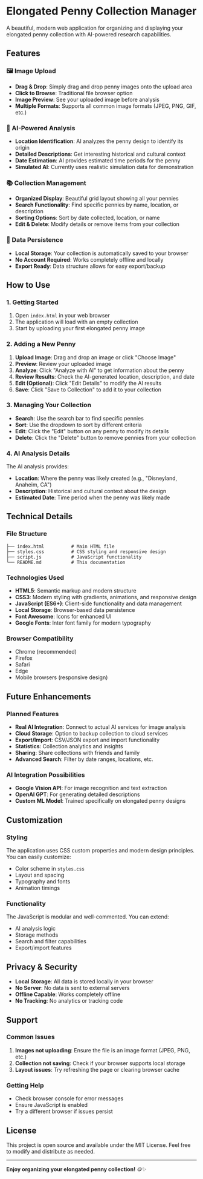 # Elongated Penny Collection Manager

A beautiful, modern web application for organizing and displaying your elongated penny collection with AI-powered research capabilities.

## Features

### 🖼️ Image Upload
- **Drag & Drop**: Simply drag and drop penny images onto the upload area
- **Click to Browse**: Traditional file browser option
- **Image Preview**: See your uploaded image before analysis
- **Multiple Formats**: Supports all common image formats (JPEG, PNG, GIF, etc.)

### 🤖 AI-Powered Analysis
- **Location Identification**: AI analyzes the penny design to identify its origin
- **Detailed Descriptions**: Get interesting historical and cultural context
- **Date Estimation**: AI provides estimated time periods for the penny
- **Simulated AI**: Currently uses realistic simulation data for demonstration

### 📚 Collection Management
- **Organized Display**: Beautiful grid layout showing all your pennies
- **Search Functionality**: Find specific pennies by name, location, or description
- **Sorting Options**: Sort by date collected, location, or name
- **Edit & Delete**: Modify details or remove items from your collection

### 💾 Data Persistence
- **Local Storage**: Your collection is automatically saved to your browser
- **No Account Required**: Works completely offline and locally
- **Export Ready**: Data structure allows for easy export/backup

## How to Use

### 1. Getting Started
1. Open `index.html` in your web browser
2. The application will load with an empty collection
3. Start by uploading your first elongated penny image

### 2. Adding a New Penny
1. **Upload Image**: Drag and drop an image or click "Choose Image"
2. **Preview**: Review your uploaded image
3. **Analyze**: Click "Analyze with AI" to get information about the penny
4. **Review Results**: Check the AI-generated location, description, and date
5. **Edit (Optional)**: Click "Edit Details" to modify the AI results
6. **Save**: Click "Save to Collection" to add it to your collection

### 3. Managing Your Collection
- **Search**: Use the search bar to find specific pennies
- **Sort**: Use the dropdown to sort by different criteria
- **Edit**: Click the "Edit" button on any penny to modify its details
- **Delete**: Click the "Delete" button to remove pennies from your collection

### 4. AI Analysis Details
The AI analysis provides:
- **Location**: Where the penny was likely created (e.g., "Disneyland, Anaheim, CA")
- **Description**: Historical and cultural context about the design
- **Estimated Date**: Time period when the penny was likely made

## Technical Details

### File Structure
```
├── index.html          # Main HTML file
├── styles.css          # CSS styling and responsive design
├── script.js           # JavaScript functionality
└── README.md           # This documentation
```

### Technologies Used
- **HTML5**: Semantic markup and modern structure
- **CSS3**: Modern styling with gradients, animations, and responsive design
- **JavaScript (ES6+)**: Client-side functionality and data management
- **Local Storage**: Browser-based data persistence
- **Font Awesome**: Icons for enhanced UI
- **Google Fonts**: Inter font family for modern typography

### Browser Compatibility
- Chrome (recommended)
- Firefox
- Safari
- Edge
- Mobile browsers (responsive design)

## Future Enhancements

### Planned Features
- **Real AI Integration**: Connect to actual AI services for image analysis
- **Cloud Storage**: Option to backup collection to cloud services
- **Export/Import**: CSV/JSON export and import functionality
- **Statistics**: Collection analytics and insights
- **Sharing**: Share collections with friends and family
- **Advanced Search**: Filter by date ranges, locations, etc.

### AI Integration Possibilities
- **Google Vision API**: For image recognition and text extraction
- **OpenAI GPT**: For generating detailed descriptions
- **Custom ML Model**: Trained specifically on elongated penny designs

## Customization

### Styling
The application uses CSS custom properties and modern design principles. You can easily customize:
- Color scheme in `styles.css`
- Layout and spacing
- Typography and fonts
- Animation timings

### Functionality
The JavaScript is modular and well-commented. You can extend:
- AI analysis logic
- Storage methods
- Search and filter capabilities
- Export/import features

## Privacy & Security

- **Local Storage**: All data is stored locally in your browser
- **No Server**: No data is sent to external servers
- **Offline Capable**: Works completely offline
- **No Tracking**: No analytics or tracking code

## Support

### Common Issues
1. **Images not uploading**: Ensure the file is an image format (JPEG, PNG, etc.)
2. **Collection not saving**: Check if your browser supports local storage
3. **Layout issues**: Try refreshing the page or clearing browser cache

### Getting Help
- Check browser console for error messages
- Ensure JavaScript is enabled
- Try a different browser if issues persist

## License

This project is open source and available under the MIT License. Feel free to modify and distribute as needed.

---

**Enjoy organizing your elongated penny collection!** 🪙✨

